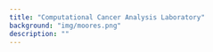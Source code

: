 ```yaml
---
title: "Computational Cancer Analysis Laboratory"
background: "img/moores.png"
description: ""
---
```


